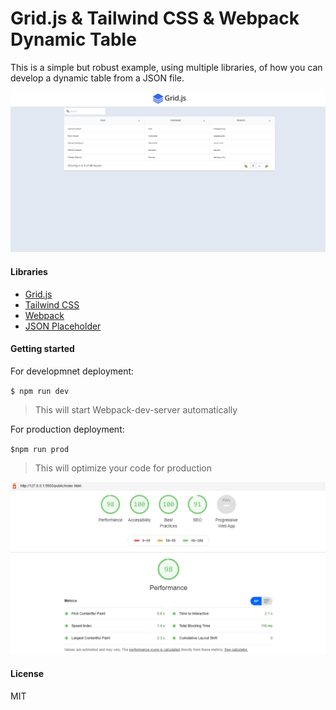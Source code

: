 # Grid.js & Tailwind CSS & Webpack Dynamic Table

This is a simple but robust example, using multiple libraries, of how you can develop a dynamic table from a JSON file.

![](docs/Desktop-Grid-JS-Dynamic-User-Data-Table.png)

#### Libraries

- [Grid.js](https://gridjs.io/)
- [Tailwind CSS](https://tailwindcss.com/)
- [Webpack](https://webpack.js.org/)
- [JSON Placeholder](https://jsonplaceholder.typicode.com/)

#### Getting started

For developmnet deployment:

`$ npm run dev`

> This will start Webpack-dev-server automatically

For production deployment:

`$npm run prod`

> This will optimize your code for production

![](docs/chrome-lighthouse.png)

#### License

MIT
